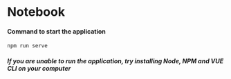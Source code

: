 # Notebook






#### Command to start the application

``` 
npm run serve
```

##### If you are unable to run the application, try installing Node, NPM and VUE CLI on your computer


